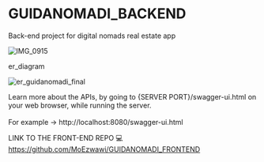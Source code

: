 # GUIDANOMADI_BACKEND
Back-end project for digital nomads real estate app

![IMG_0915](https://github.com/MoEzwawi/GUIDANOMADI_BACKEND/assets/142166624/df1e5e03-99fd-4519-b96a-8e965f8d1972)

er_diagram
<br/>

![er_guidanomadi_final](https://github.com/MoEzwawi/GUIDANOMADI_BACKEND/assets/142166624/9d4e64c3-531d-44d1-94fb-b31a2a852565)

Learn more about the APIs, by going to {SERVER PORT}/swagger-ui.html on your web browser, while running the server.
<br/>
<br/>
For example ->  http://localhost:8080/swagger-ui.html

LINK TO THE FRONT-END REPO 💻
https://github.com/MoEzwawi/GUIDANOMADI_FRONTEND

